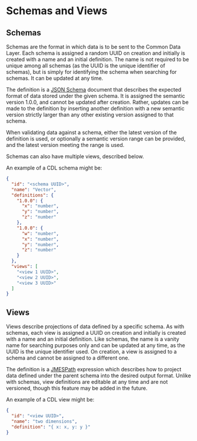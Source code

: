 # Schemas and Views

## Schemas
Schemas are the format in which data is to be sent to the Common Data Layer. Each schema is assigned a random UUID on
creation and initially is created with a name and an initial definition. The name is not required to be unique among all
schemas (as the UUID is the unique identifier of schemas), but is simply for identifying the schema when searching for
schemas. It can be updated at any time.

The definition is a [JSON Schema][json schema] document that describes the expected format of data stored under the
given schema. It is assigned the semantic version 1.0.0, and cannot be updated after creation. Rather, updates can be
made to the definition by inserting another definition with a new semantic version strictly larger than any other
existing version assigned to that schema.

When validating data against a schema, either the latest version of the definition is used, or optionally a semantic
version range can be provided, and the latest version meeting the range is used.

Schemas can also have multiple views, described below.

An example of a CDL schema might be:

```json
{
  "id": "<schema UUID>",
  "name": "Vector",
  "definitions": {
    "1.0.0": {
      "x": "number",
      "y": "number",
      "z": "number"
    },
    "1.0.0": {
      "w": "number",
      "x": "number",
      "y": "number",
      "z": "number"
    }
  },
  "views": [
    "<view 1 UUID>",
    "<view 2 UUID>",
    "<view 3 UUID>"
  ]
}
```

## Views
Views describe projections of data defined by a specific schema. As with schemas, each view is assigned a UUID on
creation and initially is created with a name and an initial definition. Like schemas, the name is a vanity name for
searching purposes only and can be updated at any time, as the UUID is the unique identifier used. On creation, a view
is assigned to a schema and cannot be assigned to a different one.

The definition is a [JMESPath][jmespath] expression which describes how to project data defined under the parent schema
into the desired output format. Unlike with schemas, view definitions are editable at any time and are not versioned,
though this feature may be added in the future.

An example of a CDL view might be:

```json
{
  "id": "<view UUID>",
  "name": "two dimensions",
  "definition": "{ x: x, y: y }"
}
```

[jmespath]: https://jmespath.org/

[json schema]: https://json-schema.org/
